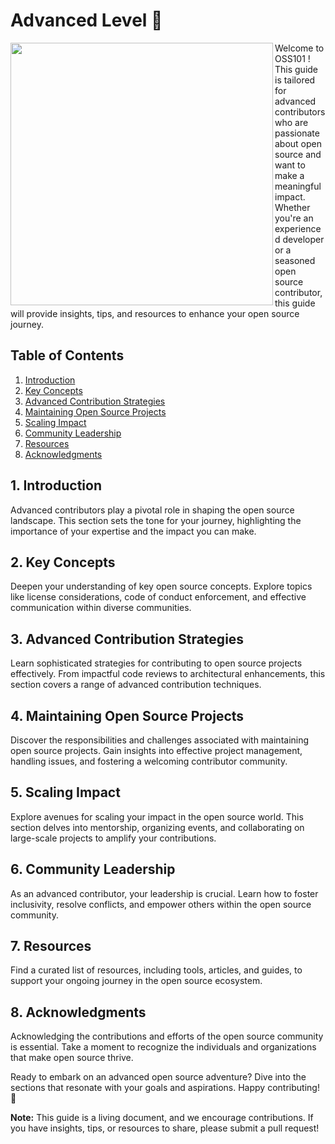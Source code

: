 # Advanced Level 🚀

<img align="left" width="420" src="https://github.com/NebulaTris/oss101/assets/94922914/d9fa47eb-90f1-419c-a2cb-2e96b8f0bc7d">

Welcome to OSS101 ! This guide is tailored for advanced contributors who are passionate about open source and want to make a meaningful impact. Whether you're an experienced developer or a seasoned open source contributor, this guide will provide insights, tips, and resources to enhance your open source journey.

## Table of Contents

1. [Introduction](#introduction)
2. [Key Concepts](#key-concepts)
3. [Advanced Contribution Strategies](#advanced-contribution-strategies)
4. [Maintaining Open Source Projects](#maintaining-open-source-projects)
5. [Scaling Impact](#scaling-impact)
6. [Community Leadership](#community-leadership)
7. [Resources](#resources)
8. [Acknowledgments](#acknowledgments)

## 1. Introduction

Advanced contributors play a pivotal role in shaping the open source landscape. This section sets the tone for your journey, highlighting the importance of your expertise and the impact you can make.

## 2. Key Concepts

Deepen your understanding of key open source concepts. Explore topics like license considerations, code of conduct enforcement, and effective communication within diverse communities.

## 3. Advanced Contribution Strategies

Learn sophisticated strategies for contributing to open source projects effectively. From impactful code reviews to architectural enhancements, this section covers a range of advanced contribution techniques.

## 4. Maintaining Open Source Projects

Discover the responsibilities and challenges associated with maintaining open source projects. Gain insights into effective project management, handling issues, and fostering a welcoming contributor community.

## 5. Scaling Impact

Explore avenues for scaling your impact in the open source world. This section delves into mentorship, organizing events, and collaborating on large-scale projects to amplify your contributions.

## 6. Community Leadership

As an advanced contributor, your leadership is crucial. Learn how to foster inclusivity, resolve conflicts, and empower others within the open source community.

## 7. Resources

Find a curated list of resources, including tools, articles, and guides, to support your ongoing journey in the open source ecosystem.

## 8. Acknowledgments

Acknowledging the contributions and efforts of the open source community is essential. Take a moment to recognize the individuals and organizations that make open source thrive.

Ready to embark on an advanced open source adventure? Dive into the sections that resonate with your goals and aspirations. Happy contributing! 🌟

**Note:** This guide is a living document, and we encourage contributions. If you have insights, tips, or resources to share, please submit a pull request!
